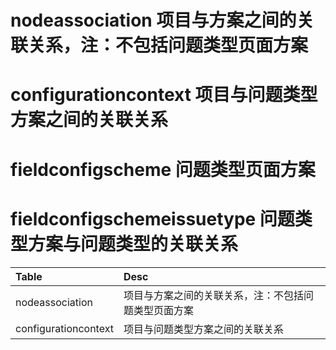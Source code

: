 # nodeassociation 项目与方案之间的关联关系，注：不包括问题类型页面方案
# configurationcontext 项目与问题类型方案之间的关联关系
# fieldconfigscheme 问题类型页面方案
# fieldconfigschemeissuetype 问题类型方案与问题类型的关联关系

|Table|Desc|
|:-|:-|
|nodeassociation|项目与方案之间的关联关系，注：不包括问题类型页面方案|
|configurationcontext|项目与问题类型方案之间的关联关系|